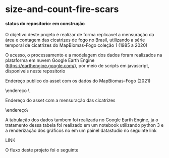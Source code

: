 
# size-and-count-fire-scars 
#### status do repositorio: em construção 

O objetivo deste projeto é realizar de forma replicavel a mensuração da área e contagem das cicatrizes de fogo no Brasil, utilizando a série temporal de cicatrizes do MapBiomas-Fogo coleção  1 (1985 a 2020)

 O acesso, o processamento e a modelagem dos dados foram realizados na plataforma em nuvem Google Earth Engine (https://earthengine.google.com/), por meio de scripts em javascript, disponiveis neste repositorio
 
Endereço publico do asset com os dados do MapBiomas-Fogo (2021)

\endereço \
 
 Endereço do asset com a mensuração das cicatrizes

\endereço\
 
 A tabulação dos dados tambem foi realizada no Google Earth Engine, ja o tratamento dessa tabela foi realizado em um notebook utilizando python 3 e a renderização dos gráficos no em um painel datastudio no seguinte link
 
 LINK
 
 O fluxo deste projeto foi o seguinte
